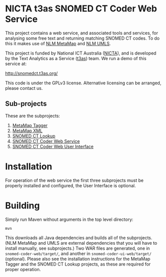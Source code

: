 # NICTA t3as SNOMED CT Coder Web Service

This project contains a web service, and associated tools and services, for analysing some free text and returning matching SNOMED CT codes. To do this it makes use of [NLM MetaMap](http://metamap.nlm.nih.gov/) and [NLM UMLS](http://www.nlm.nih.gov/research/umls/).

This project is funded by National ICT Australia ([NICTA](http://nicta.com.au/)), and is developed by the Text Analytics as a Service ([t3as](http://t3as.org/)) team. We run a demo of this service at:
 
<http://snomedct.t3as.org/>

This code is under the GPLv3 license. Alternative licensing can be arranged, please contact us.

## Sub-projects

These are the subprojects:

1. [MetaMap Tagger](metamap-tagger)
2. [MetaMap XML](metamap-xml)
3. [SNOMED CT Lookup](snomedct-lookup)
4. [SNOMED CT Coder Web Service](snomed-coder-web)
5. [SNOMED CT Coder Web User Interface](snomed-coder-ui-web)

# Installation

For operation of the web service the first three subprojects must be properly installed and configured, the User Interface is optional.

# Building

Simply run Maven without arguments in the top level directory:

    mvn

This downloads all Java dependencies and builds all of the subprojects. (NLM MetaMap and UMLS are external dependencies that you will have to install manually, see subprojects.) Two WAR files are generated, one in `snomed-coder-web/target/`, and another in `snomed-coder-ui-web/target/` (optional). Please also see the installation instructions for the MetaMap Tagger and the SNOMED CT Lookup projects, as these are required for proper operation.
